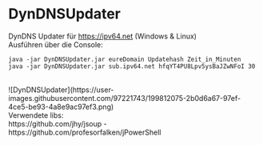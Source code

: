 # DynDNSUpdater
DynDNS Updater für https://ipv64.net (Windows &amp; Linux)<br>
Ausführen über die Console:
```
java -jar DynDNSUpdater.jar eureDomain Updatehash Zeit_in_Minuten
java -jar DynDNSUpdater.jar sub.ipv64.net hfqYT4PU8Lpv5ysBaJZwNFoI 30
```
<br>
![DynDNSUpdater](https://user-images.githubusercontent.com/97221743/199812075-2b0d6a67-97ef-4ce5-be93-4a8e9ac97ef3.png)
<br>
Verwendete libs:<br> https://github.com/jhy/jsoup  -  https://github.com/profesorfalken/jPowerShell
